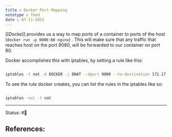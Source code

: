 ```yaml
---
title : Docker Port Mapping
notetype : feed
date : 07-11-2021
---
```


[[Docke]] provides us a way to map ports of a container to ports of the host (`docker run -p 9000:80 nginx`) . This will make sure that any traffic that reaches host on the port 8080, will be forwarded to our container on port 80.

Docker accomplishes this with iptables, by setting a rule like this:

```bash

iptables -t nat -A DOCKER -j DNAT --dport 9000 --to-destination 172.17.0.3:80


```


To see the rule docker creates, you can list the rules in the iptables like so:

```bash

iptables -nvL -t nat

```


-----

Status: #🌲 

References:
- 
